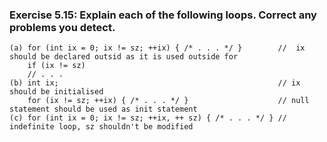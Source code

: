 ### Exercise 5.15: Explain each of the following loops. Correct any problems you detect.
    (a) for (int ix = 0; ix != sz; ++ix) { /* . . . */ }        //  ix should be declared outsid as it is used outside for
        if (ix != sz)
        // . . .
    (b) int ix;                                                 // ix should be initialised
        for (ix != sz; ++ix) { /* . . . */ }                    // null statement should be used as init statement
    (c) for (int ix = 0; ix != sz; ++ix, ++ sz) { /* . . . */ } // indefinite loop, sz shouldn't be modified